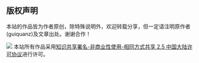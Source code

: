 
## 版权声明

本站的作品皆为作者原创，除特殊说明外，欢迎转载分享，但一定请注明原作者(guiquanz)及文章出处。谢谢合作！

![](http://guiquanz.github.com/img/CC.png)
本站所有作品采用[知识共享署名-非商业性使用-相同方式共享 2.5 中国大陆许可协议](<a href="http://creativecommons.org/licenses/by-nc-sa/2.5/cn/">)进行许可。



